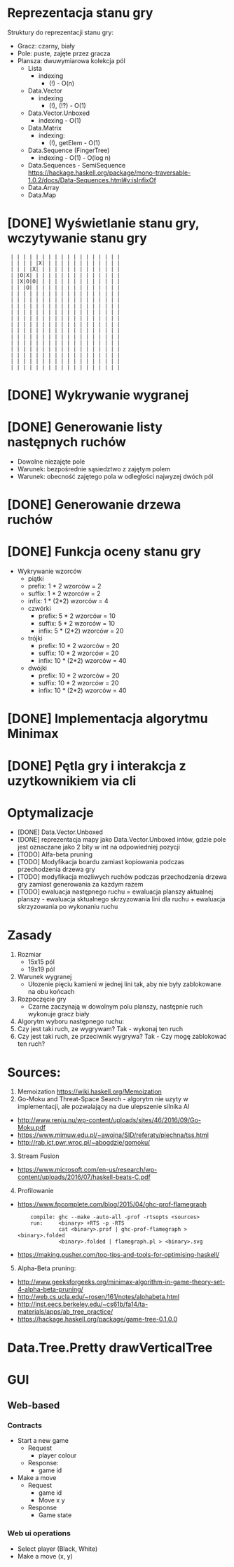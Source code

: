 # Reprezentacja stanu gry

Struktury do reprezentacji stanu gry:

- Gracz: czarny, biały
- Pole: puste, zajęte przez gracza
- Plansza: dwuwymiarowa kolekcja pól
  - Lista
    - indexing
      - (!) - O(n)
  - Data.Vector
    - indexing
      - (!), (!?) - O(1)
  - Data.Vector.Unboxed
    - indexing - O(1)
  - Data.Matrix
    - indexing:
       - (!), getElem - O(1)
  - Data.Sequence (FingerTree)
    - indexing - O(1) - O(log n)
  - Data.Sequences - SemiSequence https://hackage.haskell.org/package/mono-traversable-1.0.2/docs/Data-Sequences.html#v:isInfixOf
  - Data.Array
  - Data.Map


# [DONE] Wyświetlanie stanu gry, wczytywanie stanu gry

```
 | | | | | | | | | | | | | | | | | |
 | | | | |X| | | | | | | | | | | | |
 | | | |X| | | | | | | | | | | | | |
 | |O|X| | | | | | | | | | | | | | |
 | |X|O|O| | | | | | | | | | | | | |
 | | |O| | | | | | | | | | | | | | |
 | | | | | | | | | | | | | | | | | |
 | | | | | | | | | | | | | | | | | |
 | | | | | | | | | | | | | | | | | |
 | | | | | | | | | | | | | | | | | |
 | | | | | | | | | | | | | | | | | |
 | | | | | | | | | | | | | | | | | |
 | | | | | | | | | | | | | | | | | |
 | | | | | | | | | | | | | | | | | |
 | | | | | | | | | | | | | | | | | |
 | | | | | | | | | | | | | | | | | |
 | | | | | | | | | | | | | | | | | |
 | | | | | | | | | | | | | | | | | |
 | | | | | | | | | | | | | | | | | |
```

# [DONE] Wykrywanie wygranej
# [DONE] Generowanie listy następnych ruchów
  - Dowolne niezajęte pole
  - Warunek: bezpośrednie sąsiedztwo z zajętym polem
  - Warunek: obecność zajętego pola w odległości najwyzej dwóch pól
# [DONE] Generowanie drzewa ruchów
# [DONE] Funkcja oceny stanu gry
  - Wykrywanie wzorców
     - piątki
      - prefix: 1 * 2 wzorców = 2
       - suffix: 1 * 2 wzorców = 2
       - infix: 1 * (2*2) wzorców = 4
     - czwórki
       - prefix: 5 * 2 wzorców = 10
       - suffix: 5 * 2 wzorców = 10
       - infix: 5 * (2*2) wzorców = 20
     - trójki
       - prefix: 10 * 2 wzorców = 20
       - suffix: 10 * 2 wzorców = 20
       - infix: 10 * (2*2) wzorców = 40
     - dwójki
       - prefix: 10 * 2 wzorców = 20
       - suffix: 10 * 2 wzorców = 20
       - infix: 10 * (2*2) wzorców = 40
# [DONE] Implementacja algorytmu Minimax
# [DONE] Pętla gry i interakcja z uzytkownikiem via cli
# Optymalizacje
  - [DONE] Data.Vector.Unboxed
  - [DONE] reprezentacja mapy jako Data.Vector.Unboxed intów, gdzie pole jest oznaczane jako 2 bity w int na odpowiedniej pozycji
  - [TODO] Alfa-beta pruning
  - [TODO] Modyfikacja boardu zamiast kopiowania podczas przechodzenia drzewa gry
  - [TODO] modyfikacja mozliwych ruchów podczas przechodzenia drzewa gry zamiast generowania za kazdym razem
  - [TODO] ewaluacja następnego ruchu = ewaluacja planszy aktualnej planszy - ewaluacja sktualnego skrzyzowania lini dla ruchu + ewaluacja skrzyzowania po wykonaniu ruchu


# Zasady

1. Rozmiar
    - 15x15 pól
    - 19x19 pól
2. Warunek wygranej
    - Ułozenie pięciu kamieni w jednej lini tak, aby nie były zablokowane na obu końcach
3. Rozpoczęcie gry
    - Czarne zaczynają w dowolnym polu planszy, następnie ruch wykonuje gracz biały
4. Algorytm wyboru następnego ruchu:
  1. Czy jest taki ruch, ze wygrywam? Tak - wykonaj ten ruch
  2. Czy jest taki ruch, ze przeciwnik wygrywa?
    Tak - Czy mogę zablokować ten ruch?

# Sources:
1. Memoization https://wiki.haskell.org/Memoization
2. Go-Moku and Threat-Space Search - algorytm nie uzyty w implementacji, ale pozwalający na due ulepszenie silnika AI
  - http://www.renju.nu/wp-content/uploads/sites/46/2016/09/Go-Moku.pdf
  - https://www.mimuw.edu.pl/~awojna/SID/referaty/piechna/tss.html
  - http://rab.ict.pwr.wroc.pl/~abogdzie/gomoku/
3. Stream Fusion
  - https://www.microsoft.com/en-us/research/wp-content/uploads/2016/07/haskell-beats-C.pdf
4. Profilowanie
  - https://www.fpcomplete.com/blog/2015/04/ghc-prof-flamegraph
    ```
        compile: ghc --make -auto-all -prof -rtsopts <sources>
        run:     <binary> +RTS -p -RTS
                 cat <binary>.prof | ghc-prof-flamegraph > <binary>.folded
                 <binary>.folded | flamegraph.pl > <binary>.svg
    ```
  - https://making.pusher.com/top-tips-and-tools-for-optimising-haskell/
5. Alpha-Beta pruning:
  - http://www.geeksforgeeks.org/minimax-algorithm-in-game-theory-set-4-alpha-beta-pruning/
  - http://web.cs.ucla.edu/~rosen/161/notes/alphabeta.html
  - http://inst.eecs.berkeley.edu/~cs61b/fa14/ta-materials/apps/ab_tree_practice/
  - https://hackage.haskell.org/package/game-tree-0.1.0.0


# Data.Tree.Pretty drawVerticalTree


# GUI

## Web-based

### Contracts

- Start a new game
  - Request
    - player colour
  - Response:
    - game id
- Make a move
  - Request
    - game id
    - Move x y
  - Response
    - Game state

### Web ui operations

- Select player (Black, White)
- Make a move (x, y)